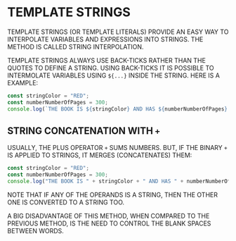 # TEMPLATE STRINGS

TEMPLATE STRINGS (OR TEMPLATE LITERALS) PROVIDE AN EASY WAY TO INTERPOLATE VARIABLES AND EXPRESSIONS INTO STRINGS. THE METHOD IS CALLED STRING INTERPOLATION.

TEMPLATE STRINGS ALWAYS USE BACK-TICKS RATHER THAN THE QUOTES TO DEFINE A STRING. USING BACK-TICKS IT IS POSSIBLE TO INTERMOLATE VARIABLES USING `${...}` INSIDE THE STRING. HERE IS A EXAMPLE:

```javascript
const stringColor = "RED";
const numberNumberOfPages = 300;
console.log(`THE BOOK IS ${stringColor} AND HAS ${numberNumberOfPages} PAGES.`);
```

## STRING CONCATENATION WITH `+`

USUALLY, THE PLUS OPERATOR `+` SUMS NUMBERS. BUT, IF THE BINARY `+` IS APPLIED TO STRINGS, IT MERGES (CONCATENATES) THEM:

```javascript
const stringColor = "RED";
const numberNumberOfPages = 300;
console.log("THE BOOK IS " + stringColor + " AND HAS " + numberNumberOfPages + " PAGES.");
```

NOTE THAT IF ANY OF THE OPERANDS IS A STRING, THEN THE OTHER ONE IS CONVERTED TO A STRING TOO.

A BIG DISADVANTAGE OF THIS METHOD, WHEN COMPARED TO THE PREVIOUS METHOD, IS THE NEED TO CONTROL THE BLANK SPACES BETWEEN WORDS.
